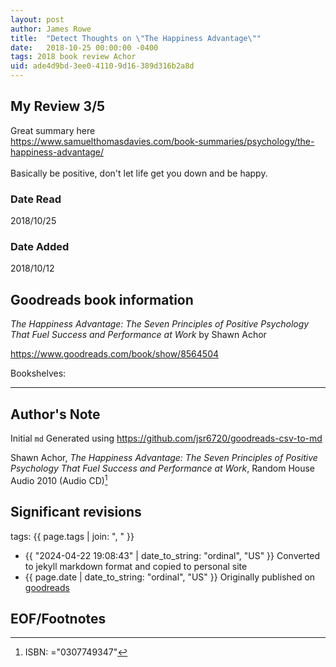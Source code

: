 ```yaml
---
layout: post
author: James Rowe
title:  "Detect Thoughts on \"The Happiness Advantage\""
date:   2018-10-25 00:00:00 -0400
tags: 2018 book review Achor 
uid: ade4d9bd-3ee0-4110-9d16-389d316b2a8d
---
```


<!-- highly dependent on how you personally use jekyll templates, and how you want this to show up -->
<!-- escape any jekyll keys with double brackets -->

## My Review 3/5

Great summary here<br/>https://www.samuelthomasdavies.com/book-summaries/psychology/the-happiness-advantage/<br/><br/>Basically be positive, don't let life get you down and be happy.

### Date Read
2018/10/25

### Date Added
2018/10/12

## Goodreads book information

*The Happiness Advantage: The Seven Principles of Positive Psychology That Fuel Success and Performance at Work* by Shawn Achor

https://www.goodreads.com/book/show/8564504

Bookshelves: 

---

## Author's Note

Initial `md` Generated using https://github.com/jsr6720/goodreads-csv-to-md

Shawn Achor, *The Happiness Advantage: The Seven Principles of Positive Psychology That Fuel Success and Performance at Work*,  Random House Audio 2010 (Audio CD)[^1]

## Significant revisions

tags: {{ page.tags | join: ", " }} <!-- todo move this somewhere -->

- {{ "2024-04-22 19:08:43" | date_to_string: "ordinal", "US" }} Converted to jekyll markdown format and copied to personal site
- {{ page.date | date_to_string: "ordinal", "US" }} Originally published on [goodreads](https://www.goodreads.com)

## EOF/Footnotes

[^1]: ISBN: ="0307749347"